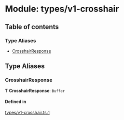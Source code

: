 # Module: types/v1-crosshair

## Table of contents

### Type Aliases

- [CrosshairResponse](types_v1_crosshair.md#crosshairresponse)

## Type Aliases

### CrosshairResponse

Ƭ **CrosshairResponse**: `Buffer`

#### Defined in

[types/v1-crosshair.ts:1](https://github.com/jameslinimk/unofficial-valorant-api/blob/1ba0fed/package/src/types/v1-crosshair.ts#L1)
